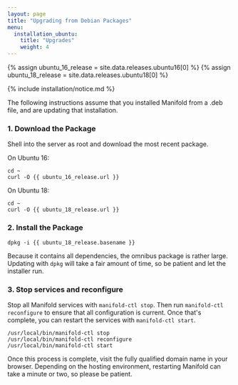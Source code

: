 ```yaml
---
layout: page
title: "Upgrading from Debian Packages"
menu:
  installation_ubuntu:
    title: "Upgrades"
    weight: 4
---
```


{% assign ubuntu_16_release = site.data.releases.ubuntu16[0] %}
{% assign ubuntu_18_release = site.data.releases.ubuntu18[0] %}

{% include installation/notice.md %}

The following instructions assume that you installed Manifold from a .deb file, and are updating that installation.

### 1. Download the Package

Shell into the server as root and download the most recent package.

On Ubuntu 16:
``` shell
cd ~
curl -O {{ ubuntu_16_release.url }}
```

On Ubuntu 18:
``` shell
cd ~
curl -O {{ ubuntu_18_release.url }}
```

### 2. Install the Package

``` shell
dpkg -i {{ ubuntu_18_release.basename }}
```

Because it contains all dependencies, the omnibus package is rather large. Updating with `dpkg` will take a fair amount of time, so be patient and let the installer run.

### 3. Stop services and reconfigure

Stop all Manifold services with `manifold-ctl stop`. Then run `manifold-ctl reconfigure` to ensure that all configuration is current. Once that's complete, you can restart the services with `manifold-ctl start`.

``` shell
/usr/local/bin/manifold-ctl stop
/usr/local/bin/manifold-ctl reconfigure
/usr/local/bin/manifold-ctl start
```

Once this process is complete, visit the fully qualified domain name in your browser. Depending on the hosting environment, restarting Manifold can take a minute or two, so please be patient.
